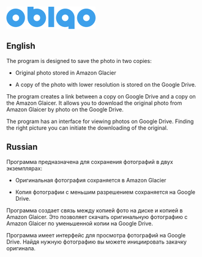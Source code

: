 ![Image of Oblaqo](https://github.com/fiftin/oblqo/blob/master/Oblqo/oblqo.png)

## English ##

The program is designed to save the photo in two copies:

* Original photo stored in Amazon Glacier

* A copy of the photo with lower resolution is stored on the Google Drive.

The program creates a link between a copy on Google Drive and a copy on the Amazon Glaicer. It allows you to download the original photo from Amazon Glaicer by photo on the Google Drive.

The program has an interface for viewing photos on Google Drive. Finding the right picture you can initiate the downloading of the original.

## Russian ##

Программа предназначена для сохранения фотографий в двух экземплярах:

* Оригинальная фотография сохраняется в Amazon Glacier

* Копия фотографии с меньшим разрешением сохраняется на Google Drive.

Программа создает связь между копией фото на диске и копией в Amazon Glaicer. Это позволяет скачать оригинальную фотографию с Amazon Glaicer по уменьшенной копии на Google Drive.

Программа имеет интерфейс для просмотра фотографий на Google Drive. Найдя нужную фотографию вы можете инициировать закачку оригинала.
